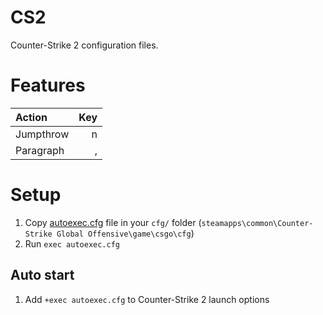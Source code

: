# CS2
Counter-Strike 2 configuration files.

# Features
| Action    | Key  | 
| :---      | ---: |
| Jumpthrow | n    |
| Paragraph | ,    |

# Setup
1. Copy [autoexec.cfg](autoexec.cfg) file in your `cfg/` folder (`steamapps\common\Counter-Strike Global Offensive\game\csgo\cfg`)
2. Run `exec autoexec.cfg`

## Auto start
1. Add `+exec autoexec.cfg` to Counter-Strike 2 launch options

